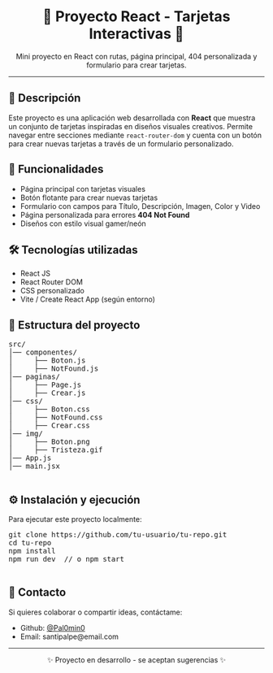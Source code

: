 <!DOCTYPE html>
<html lang="es">
<head>
  <meta charset="UTF-8">
  <title> Proyecto Tarjetas React</title>
</head>
<body>

  <h1 align="center">🌸 Proyecto React - Tarjetas Interactivas 🌸</h1>
  <p align="center">
    Mini proyecto en React con rutas, página principal, 404 personalizada y formulario para crear tarjetas.
  </p>

  <hr>

  <h2>📌 Descripción</h2>
  <p>
    Este proyecto es una aplicación web desarrollada con <strong>React</strong> que muestra un conjunto de tarjetas inspiradas en 
    diseños visuales creativos. Permite navegar entre secciones mediante <code>react-router-dom</code> y cuenta con un botón para 
    crear nuevas tarjetas a través de un formulario personalizado.
  </p>

  <h2>🚀 Funcionalidades</h2>
  <ul>
    <li>Página principal con tarjetas visuales</li>
    <li>Botón flotante para crear nuevas tarjetas</li>
    <li>Formulario con campos para Título, Descripción, Imagen, Color y Video</li>
    <li>Página personalizada para errores <strong>404 Not Found</strong></li>
    <li>Diseños con estilo visual gamer/neón</li>
  </ul>

  <h2>🛠️ Tecnologías utilizadas</h2>
  <ul>
    <li>React JS</li>
    <li>React Router DOM</li>
    <li>CSS personalizado</li>
    <li>Vite / Create React App (según entorno)</li>
  </ul>

  <h2>📂 Estructura del proyecto</h2>
  <pre>
src/
│── componentes/
│     ├── Boton.js
│     ├── NotFound.js
│── paginas/
│     ├── Page.js
│     ├── Crear.js
│── css/
│     ├── Boton.css
│     ├── NotFound.css
│     ├── Crear.css
│── img/
│     ├── Boton.png
│     ├── Tristeza.gif
│── App.js
│── main.jsx
  </pre>

  <h2>⚙️ Instalación y ejecución</h2>
  <p>Para ejecutar este proyecto localmente:</p>
  <pre>
git clone https://github.com/tu-usuario/tu-repo.git
cd tu-repo
npm install
npm run dev  // o npm start
  </pre>


  <h2>📧 Contacto</h2>
  <p>Si quieres colaborar o compartir ideas, contáctame:</p>
  <ul>
    <li>Github: <a href="#">@Pal0min0</a></li>
    <li>Email: santipalpe@email.com
  </ul>

  <hr>
  <p align="center">✨ Proyecto en desarrollo - se aceptan sugerencias ✨</p>

</body>
</html>
